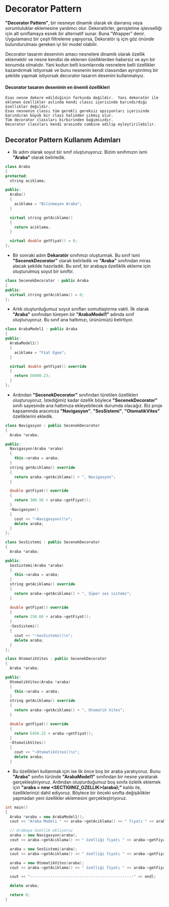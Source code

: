 # Decorator Pattern
**"Decorator Pattern"**, bir nesneye dinamik olarak ek davranış veya sorumluluklar eklemesine yardımcı olur. Dekoratörler, genişletme işlevselliği için alt sınıflamaya esnek bir alternatif sunar. Buna “Wrapper” denir. Uygulamanız bir çeşit filtreleme yapıyorsa, Dekoratör iş için göz önünde bulundurulması gereken iyi bir model olabilir.

Decorator tasarım deseninin amacı nesnelere dinamik olarak özellik eklemektir ve nesne kendisi de eklenen özelliklerden habersiz ve ayrı bir konumda olmalıdır. Yani kodun belli kısımlarında nesnelere belli özellikler kazandırmak istiyorsak ve bunu nesnenin kendi classından ayrıştırılmış bir şekilde yapmak istiyorsak decorator tasarım desenini kullanmalıyız.

#### Decorator tasarım deseninin en önemli özellikleri

    Esas nesne dekore edildiğinin farkında değildir.  Yani dekoratör ile eklenen özellikler aslında kendi classı içerisinde barındırdığı özellikler değildir.
    Esas nesnenin classı tüm gerekli gereksiz opsiyonları içerisinde barındıran büyük bir class halinden çıkmış olur.
    Tüm decorator classları birbirinden bağımsızdır.
    Decorator classları kendi arasında combine edilip eşleştirilebilir.

## Decorator Pattern Kullanım Adımları

* İlk adım olarak soyut bir sınıf oluşturuyoruz. Bizim sınıfımızın ismi **"Araba"** olarak belirledik. 

```cpp
class Araba 
{
protected:
  string aciklama;

public:
  Araba()
  {
    aciklama = "Bilinmeyen Araba";
  }

  virtual string getAciklama()
  {
    return aciklama;
  }

  virtual double getFiyat() = 0;
};
```

* Bir sonraki adım **Dekaratör** sınıfımızı oluşturmak. Bu sınıf ismi **"SecenekDecorator"** olarak belirledik ve **"Araba"** sınıfından miras alacak şekilde hazırladık. Bu sınıf, bir arabaya özelliklik ekleme için oluşturulmuş soyut bir sınıftır.

```cpp
class SecenekDecorator : public Araba
{
public:
  virtual string getAciklama() = 0;
};
```

* Artık oluşturduğumuz soyut sınıfları somutlaştırma vakti. İlk olarak **"Araba"** sınıfından türeyen bir **"ArabaModel1"** adında sınıf oluşturuyoruz. Bu sınıf ana hattımızı, ürünümüzü belirtiyor. 

```cpp
class ArabaModel1 : public Araba
{
public:
  ArabaModel1()
  {
    aciklama = "Fiat Egea";
  }

  virtual double getFiyat() override
  {
    return 56000.23;
  }
};
```

* Ardından **"SecenekDecorator"** sınıfından türetilen özellikleri oluşturuyoruz. İstediğimiz kadar özellik böylece **"SecenekDecorator"** sınıfı sayesinde ana hattımıza ekleyebilecek durumda olacağız. Biz proje kapsamında aracımıza **"Navigasyon"**, **"SesSistemi"**, **"OtomatikVites"** özelliklerini ekledik. 

```cpp
class Navigasyon : public SecenekDecorator
{
  Araba *araba;

public:
  Navigasyon(Araba *araba)
  {
    this->araba = araba;
  }
  string getAciklama() override
  {
    return araba->getAciklama() + ", Navigasyon";
  }

  double getFiyat() override
  {
    return 300.56 + araba->getFiyat();
  }
  ~Navigasyon()
  {
    cout << "~Navigasyon()\n";
    delete araba;
  }
};

class SesSistemi : public SecenekDecorator
{
  Araba *araba;

public:
  SesSistemi(Araba *araba)
  {
    this->araba = araba;
  }
  string getAciklama() override
  {
    return araba->getAciklama() + ", Süper ses sistemi";
  }

  double getFiyat() override
  {
    return 250.60 + araba->getFiyat();
  }
  ~SesSistemi()
  {
    cout << "~SesSistemi()\n";
    delete araba;
  }
};

class OtomatikVites : public SecenekDecorator
{
  Araba *araba;

public:
  OtomatikVites(Araba *araba)
  {
    this->araba = araba;
  }
  string getAciklama() override
  {
    return araba->getAciklama() + ", Otomatik Vites";
  }

  double getFiyat() override
  {
    return 5450.25 + araba->getFiyat();
  }
  ~OtomatikVites()
  {
    cout << "~OtomatikVites()\n";
    delete araba;
  }
```

* Bu özellikleri kullanmak için ise ilk önce boş bir araba yaratıyoruz. Bunu **"Araba"** sınıfın türünde **"ArabaModel1"** sınıfından bir nesne yaratarak gerçekleştiriyoruz. Ardından oluşturduğumuz boş sınıfa özlelik eklemek için **"araba = new <SECTIGINIZ_OZELLIK>(araba);"** kalıbı ile, özelliklerinizi dahil ediyoruz. Böylece bir önceki sınıfta değişiklikler yapmadan yeni özellikler eklemesini gerçekleştiriyoruz.

```cpp
int main()
{
  Araba *araba = new ArabaModel1();
  cout << "Araba Modeli " << araba->getAciklama() << " fiyatı " << araba->getFiyat() << "₺\n";

  // Arabaya özellik ekliyoruz
  araba = new Navigasyon(araba);
  cout << araba->getAciklama() << " özelliği fiyatı " << araba->getFiyat() << "₺\n";

  araba = new SesSistemi(araba);
  cout << araba->getAciklama() << " özelliği fiyatı " << araba->getFiyat() << "₺\n";

  araba = new OtomatikVites(araba);
  cout << araba->getAciklama() << " özelliği fiyatı " << araba->getFiyat() << "₺\n";

  cout << "----------------------------------------------" << endl;

  delete araba;

  return 0;
}
```